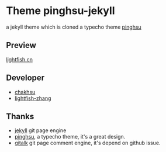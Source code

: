 # Theme pinghsu-jekyll

a jekyll theme which is cloned a typecho theme [pinghsu](https://github.com/chakhsu/pinghsu)

## Preview

[lightfish.cn](http://lightfish.cn)

## Developer

- [chakhsu](https://github.com/chakhsu)
- [lightfish-zhang](https://github.com/lightfish-zhang)

## Thanks

- [jekyll](http://jekyllrb.com) git page engine
- [pinghsu](https://github.com/chakhsu/pinghsu), a typecho theme, it's a great design.
- [gitalk](https://github.com/gitalk/gitalk) git page comment engine, it's depend on github issue.
